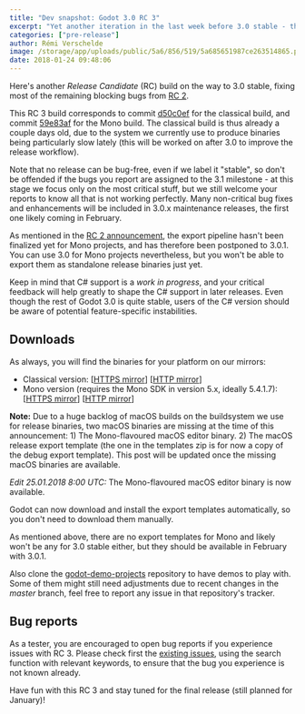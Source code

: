 ```yaml
---
title: "Dev snapshot: Godot 3.0 RC 3"
excerpt: "Yet another iteration in the last week before 3.0 stable - this third release candidate should fix the main issues found in 3.0 RC 2, and bring us very close to what the stable release should be. Please test it extensively, it's (probably) the last call before takeoff!"
categories: ["pre-release"]
author: Rémi Verschelde
image: /storage/app/uploads/public/5a6/856/519/5a685651987ce263514865.png
date: 2018-01-24 09:48:06
---
```


Here's another *Release Candidate* (RC) build on the way to 3.0 stable, fixing most of the remaining blocking bugs from [RC 2](/article/dev-snapshot-godot-3-0-rc-2).

This RC 3 build corresponds to commit [d50c0ef](https://github.com/godotengine/godot/commit/d50c0efd2c352b1e03fea1425e01e120dab8f2bb) for the classical build, and commit [59e83af](https://github.com/godotengine/godot/commit/59e83af201af5a93c7a13750d781c050c2275c07) for the Mono build. The classical build is thus already a couple days old, due to the system we currently use to produce binaries being particularly slow lately (this will be worked on after 3.0 to improve the release workflow).

Note that no release can be bug-free, even if we label it "stable", so don't be offended if the bugs you report are assigned to the 3.1 milestone - at this stage we focus only on the most critical stuff, but we still welcome your reports to know all that is not working perfectly. Many non-critical bug fixes and enhancements will be included in 3.0.x maintenance releases, the first one likely coming in February.

As mentioned in the [RC 2 announcement](/article/dev-snapshot-godot-3-0-rc-3), the export pipeline hasn't been finalized yet for Mono projects, and has therefore been postponed to 3.0.1. You can use 3.0 for Mono projects nevertheless, but you won't be able to export them as standalone release binaries just yet.

Keep in mind that C# support is a *work in progress*, and your critical feedback will help greatly to shape the C# support in later releases. Even though the rest of Godot 3.0 is quite stable, users of the C# version should be aware of potential feature-specific instabilities.

## Downloads

As always, you will find the binaries for your platform on our mirrors:

- Classical version: [[HTTPS mirror](https://downloads.tuxfamily.org/godotengine/3.0/rc3)] [[HTTP mirror](http://op.godotengine.org:81/downloads/3.0/rc3)]
- Mono version (requires the Mono SDK in version 5.x, ideally 5.4.1.7): [[HTTPS mirror](https://downloads.tuxfamily.org/godotengine/3.0/rc3/mono)] [[HTTP mirror](http://op.godotengine.org:81/downloads/3.0/rc3/mono)]

**Note:** Due to a huge backlog of macOS builds on the buildsystem we use for release binaries, two macOS binaries are missing at the time of this announcement: 1) The Mono-flavoured macOS editor binary. 2) The macOS release export template (the one in the templates zip is for now a copy of the debug export template). This post will be updated once the missing macOS binaries are available.

*Edit 25.01.2018 8:00 UTC:* The Mono-flavoured macOS editor binary is now available.

Godot can now download and install the export templates automatically, so you don't need to download them manually.

As mentioned above, there are no export templates for Mono and likely won't be any for 3.0 stable either, but they should be available in February with 3.0.1.

Also clone the [godot-demo-projects](https://github.com/godotengine/godot-demo-projects/) repository to have demos to play with. Some of them might still need adjustments due to recent changes in the *master* branch, feel free to report any issue in that repository's tracker.

## Bug reports

As a tester, you are encouraged to open bug reports if you experience issues with RC 3. Please check first the [existing issues](https://github.com/godotengine/godot/issues), using the search function with relevant keywords, to ensure that the bug you experience is not known already.

Have fun with this RC 3 and stay tuned for the final release (still planned for January)!
